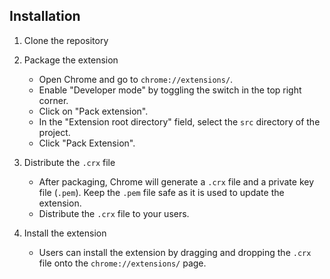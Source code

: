 ## Installation

1. Clone the repository
2. Package the extension
   * Open Chrome and go to `chrome://extensions/`.
   * Enable "Developer mode" by toggling the switch in the top right corner.
   * Click on "Pack extension".
   * In the "Extension root directory" field, select the `src` directory of the project.
   * Click "Pack Extension".

3. Distribute the `.crx` file
   * After packaging, Chrome will generate a `.crx` file and a private key file (`.pem`). Keep the `.pem` file safe as it is used to update the extension.
   * Distribute the `.crx` file to your users.

4. Install the extension
   * Users can install the extension by dragging and dropping the `.crx` file onto the `chrome://extensions/` page.
